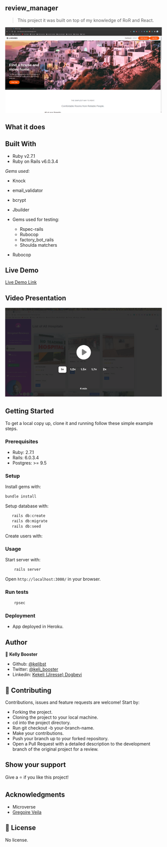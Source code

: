  ## review_manager

> This project it was built on top of my knowledge of RoR and React.
<!-- > Idea and design by [Gregoire Veila](https://www.behance.net/gallery/14286087/Twitter-Redesign-of-UI-details) -->

![screenshot](screenshot.gif)

## What it does



## Built With

- Ruby v2.7.1
- Ruby on Rails v6.0.3.4

*Gems used:*

- Knock
- email_validator
- bcrypt
- Jbuilder
- Gems used for testing:
  - Rspec-rails
  - Rubocop
  - factory_bot_rails
  - Shoulda matchers

- Rubocop

## Live Demo

[Live Demo Link](screenshot.gif)

## Video Presentation

[![Watch the video](./app/assets/images/video.png)](https://www.loom.com/share/77ad47b927854afab0ef9d348ca6c8e4)


## Getting Started

To get a local copy up, clone it and running follow these simple example steps.

### Prerequisites

- Ruby: 2.7.1
- Rails:  6.0.3.4
- Postgres: >= 9.5

### Setup

Install gems with:

``` bash
bundle install
```

Setup database with:

``` bash
   rails db:create
   rails db:migrate
   rails db:seed
```

Create users with:


### Usage

Start server with:

``` bash
    rails server
```

Open `http://localhost:3000/` in your browser.

### Run tests

``` bash
    rpsec
```

### Deployment

- App deployed in Heroku.

## Author

👤 **Kelly Booster**

- Github: [@kelibst](https://github.com/kelibst)
- Twitter: [@keli_booster](https://twitter.com/keli_booster)
- Linkedin: [Kekeli (Jiresse) Dogbevi
](https://www.linkedin.com/in/kekeli-dogbevi-958272108/)

## 🤝 Contributing

Contributions, issues and feature requests are welcome! Start by:

- Forking the project.
- Cloning the project to your local machine.
- cd into the project directory.
- Run git checkout -b your-branch-name.
- Make your contributions.
- Push your branch up to your forked repository.
- Open a Pull Request with a detailed description to the development branch of the original project for a review.

## Show your support

Give a ⭐️ if you like this project!

## Acknowledgments

- Microverse
- [Gregoire Veila](https://www.behance.net/gallery/14286087/Twitter-Redesign-of-UI-details)

## 📝 License

No license.
